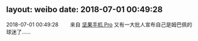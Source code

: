 layout: weibo
date: 2018-07-01 00:49:28
---
<meta name="referrer" content="no-referrer" />

2018-07-01 00:49:28  &nbsp;&nbsp;&nbsp;&nbsp;&nbsp;&nbsp; 来自 <a href="http://app.weibo.com/t/feed/Z4AgP" rel="nofollow">坚果手机 Pro</a>
又有一大批人宣布自己是姆巴佩的球迷了…… ​​​

